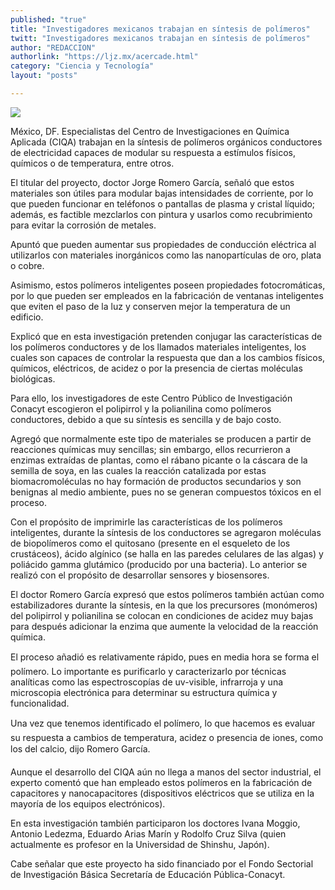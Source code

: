 ```yaml
---
published: "true"
title: "Investigadores mexicanos trabajan en síntesis de polímeros"
twitt: "Investigadores mexicanos trabajan en síntesis de polímeros"
author: "REDACCION"
authorlink: "https://ljz.mx/acercade.html"
category: "Ciencia y Tecnología"
layout: "posts"

---
```

![](http://i.imgur.com/SwpGjQfm.jpg
)


  



  México, DF. Especialistas del Centro de Investigaciones en Química Aplicada (CIQA) trabajan en la síntesis de polímeros orgánicos conductores de electricidad capaces de modular su respuesta a estímulos físicos, químicos o de temperatura, entre otros.



El titular del proyecto, doctor Jorge Romero García, señaló que estos materiales son útiles para modular bajas intensidades de corriente, por lo que pueden funcionar en teléfonos o pantallas de plasma y cristal líquido; además, es factible mezclarlos con pintura y usarlos como recubrimiento para evitar la corrosión de metales.  

  Apuntó que pueden aumentar sus propiedades de conducción eléctrica al utilizarlos con materiales inorgánicos como las nanopartículas de oro, plata o cobre.



  Asimismo, estos polímeros inteligentes poseen propiedades fotocromáticas, por lo que pueden ser empleados en la fabricación de ventanas inteligentes que eviten el paso de la luz y conserven mejor la temperatura de un edificio.



  Explicó que en esta investigación pretenden conjugar las características de los polímeros conductores y de los llamados materiales inteligentes, los cuales son capaces de controlar la respuesta que dan a los cambios físicos, químicos, eléctricos, de acidez o por la presencia de ciertas moléculas biológicas.



  Para ello, los investigadores de este Centro Público de Investigación Conacyt escogieron el polipirrol y la polianilina como polímeros conductores, debido a que su síntesis es sencilla y de bajo costo.



  Agregó que normalmente este tipo de materiales se producen a partir de reacciones químicas muy sencillas; sin embargo, ellos recurrieron a enzimas extraídas de plantas, como el rábano picante o la cáscara de la semilla de soya, en las cuales la reacción catalizada por estas biomacromoléculas no hay formación de productos secundarios y son benignas al medio ambiente, pues no se generan compuestos tóxicos en el proceso.



  Con el propósito de imprimirle las características de los polímeros inteligentes, durante la síntesis de los conductores se agregaron moléculas de biopolímeros como el quitosano (presente en el esqueleto de los crustáceos), ácido algínico (se halla en las paredes celulares de las algas) y poliácido gamma glutámico (producido por una bacteria). Lo anterior se realizó con el propósito de desarrollar sensores y biosensores.



  El doctor Romero García expresó que estos polímeros también actúan como estabilizadores durante la síntesis, en la que los precursores (monómeros) del polipirrol y polianilina se colocan en condiciones de acidez muy bajas para después adicionar la enzima que aumente la velocidad de la reacción química.



  El proceso añadió es relativamente rápido, pues en media hora se forma el polímero. Lo importante es purificarlo y caracterizarlo por técnicas analíticas como las espectroscopías de uv-visible, infrarroja y una microscopia electrónica para determinar su estructura química y funcionalidad.



  Una vez que tenemos identificado el polímero, lo que hacemos es evaluar su respuesta a cambios de temperatura, acidez o presencia de iones, como los del calcio, dijo Romero García.



  Aunque el desarrollo del CIQA aún no llega a manos del sector industrial, el experto comentó que han empleado estos polímeros en la fabricación de capacitores y nanocapacitores (dispositivos eléctricos que se utiliza en la mayoría de los equipos electrónicos).



  En esta investigación también participaron los doctores Ivana Moggio, Antonio Ledezma, Eduardo Arias Marín y Rodolfo Cruz Silva (quien actualmente es profesor en la Universidad de Shinshu, Japón).



  Cabe señalar que este proyecto ha sido financiado por el Fondo Sectorial de Investigación Básica Secretaría de Educación Pública-Conacyt.

